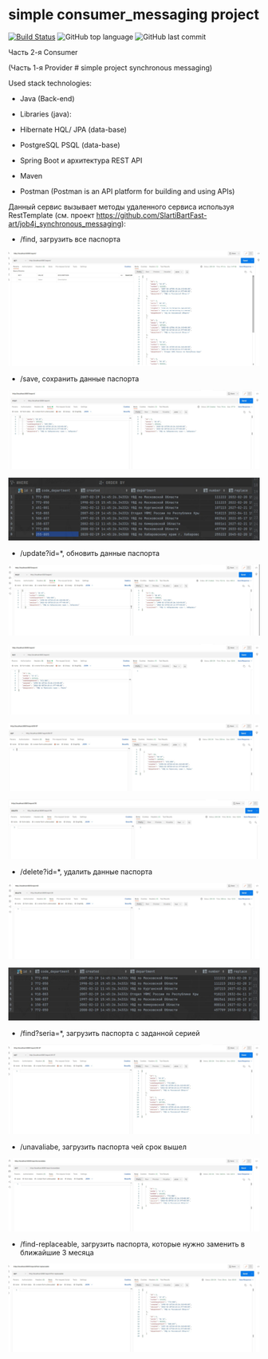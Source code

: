# simple consumer_messaging project

[![Build Status](https://app.travis-ci.com/SlartiBartFast-art/consumer_messaging.svg?branch=master)](https://app.travis-ci.com/SlartiBartFast-art/consumer_messaging)
![GitHub top language](https://img.shields.io/github/languages/top/SlartiBartFast-art/consumer_messaging?logo=java&logoColor=red)
![GitHub last commit](https://img.shields.io/github/last-commit/SlartiBartFast-art/consumer_messaging?logo=github)

Часть 2-я Consumer

(Часть 1-я Provider # simple project synchronous messaging)

Used stack technologies:

- Java (Back-end)

- Libraries (java):

- Hibernate HQL/ JPA (data-base)

- PostgreSQL PSQL (data-base)

- Spring Boot и архитектура REST API

- Maven

- Postman (Postman is an API platform for building and using APIs)

Данный сервис вызывает методы удаленного сервиса используя RestTemplate
(см. проект https://github.com/SlartiBartFast-art/job4j_synchronous_messaging):

- /find, загрузить все паспорта
  
![Image of Arch](https://github.com/SlartiBartFast-art/consumer_messaging/blob/master/image/Screenshot_1.jpg)

- /save, сохранить данные паспорта

![Image of Arch](https://github.com/SlartiBartFast-art/consumer_messaging/blob/master/image/Screenshot_2.jpg)

![Image of Arch](https://github.com/SlartiBartFast-art/consumer_messaging/blob/master/image/Screenshot_5.jpg)
  
- /update?id=*, обновить данные паспорта

![Image of Arch](https://github.com/SlartiBartFast-art/consumer_messaging/blob/master/image/Screenshot_11.jpg)

![Image of Arch](https://github.com/SlartiBartFast-art/consumer_messaging/blob/master/image/Screenshot_12.jpg)

![Image of Arch](https://github.com/SlartiBartFast-art/consumer_messaging/blob/master/image/Screenshot_13.jpg)

![Image of Arch](https://github.com/SlartiBartFast-art/consumer_messaging/blob/master/image/Screenshot_15.jpg)

- /delete?id=*, удалить данные паспорта

![Image of Arch](https://github.com/SlartiBartFast-art/consumer_messaging/blob/master/image/Screenshot_4.jpg)

![Image of Arch](https://github.com/SlartiBartFast-art/consumer_messaging/blob/master/image/Screenshot_6.jpg)

- /find?seria=*, загрузить паспорта с заданной серией

![Image of Arch](https://github.com/SlartiBartFast-art/consumer_messaging/blob/master/image/Screenshot_3.jpg)

- /unavaliabe, загрузить паспорта чей срок вышел

![Image of Arch](https://github.com/SlartiBartFast-art/consumer_messaging/blob/master/image/Screenshot_7.jpg)

- /find-replaceable, загрузить паспорта, которые нужно заменить в ближайшие 3 месяца

![Image of Arch](https://github.com/SlartiBartFast-art/consumer_messaging/blob/master/image/Screenshot_8.jpg)


